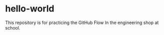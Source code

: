 # hello-world
This repository is for practicing the GitHub Flow 
In the engineering shop at school.
